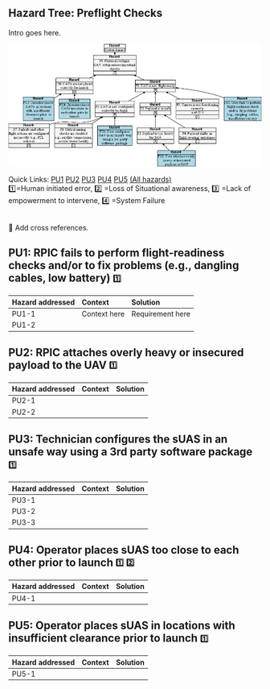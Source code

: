 ## Hazard Tree: Preflight Checks

Intro goes here.

[![](figures/preflightchecks.png)](#)

Quick Links: [PU1](#PU1) [PU2](#PU2) [PU3](#PU3) [PU4](#PU4) [PU5](#PU5) [(All hazards)](../README.md)<br>
:one:=Human initiated error, :two: =Loss of Situational awareness, :three: =Lack of empowerment to intervene, :four: =System Failure

<br>:construction: Add cross references.

## <a name="PU1">PU1: RPIC fails to perform flight-readiness checks and/or to fix problems (e.g., dangling cables, low battery)</a> <sub><sup>:one:</sup></sub>



| Hazard addressed | Context | Solution |
|:--|:--|:--|
|PU1-1|Context here|Requirement here|
|PU1-2|


## <a name="PU2">PU2: RPIC attaches overly heavy or insecured payload to the UAV</a> <sub><sup>:one:</sup></sub>

| Hazard addressed | Context | Solution |
|:--|:--|:--|
|PU2-1|
|PU2-2|

## <a name="PU3">PU3: Technician configures the sUAS in an unsafe way using a 3rd party software package</a> <sub><sup>:one:</sup></sub>

| Hazard addressed | Context |Solution |
|:--|:--|:--|
|PU3-1|
|PU3-2|
|PU3-3|

## <a name="PU4">PU4: Operator places sUAS too close to each other prior to launch</a> <sub><sup>:one:</sup></sub> <sub><sup>:two:</sup></sub>


| Hazard addressed | Context | Solution |
|:--|:--|:--|
|PU4-1|

## <a name="PU5">PU5: Operator places sUAS in locations with insufficient clearance prior to launch</a> <sub><sup>:one:</sup></sub>

| Hazard addressed | Context | Solution |
|:--|:--|:--|
|PU5-1|

